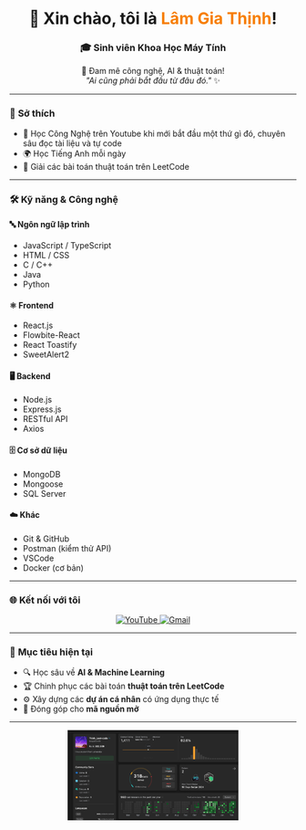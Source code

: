 <h1 align="center">👋 Xin chào, tôi là <span style="color:#F77F00;">Lâm Gia Thịnh</span>!</h1>
<h3 align="center">🎓 Sinh viên <b>Khoa Học Máy Tính</b></h3>

<p align="center">
  🚀 Đam mê công nghệ, AI & thuật toán! <br>
  <i>"Ai cũng phải bắt đầu từ đâu đó."</i> ✨
</p>

---

### 🌟 **Sở thích**
- 🎥 Học Công Nghệ trên Youtube khi mới bắt đầu một thứ gì đó, chuyên sâu đọc tài liệu và tự code
- 🌍 Học Tiếng Anh mỗi ngày  
- 🧩 Giải các bài toán thuật toán trên LeetCode

---

### 🛠️ **Kỹ năng & Công nghệ**

#### 🔤 Ngôn ngữ lập trình
- JavaScript / TypeScript
- HTML / CSS
- C / C++
- Java
- Python

#### ⚛️ Frontend
- React.js
- Flowbite-React
- React Toastify
- SweetAlert2

#### 🖥️ Backend
- Node.js
- Express.js
- RESTful API
- Axios

#### 🗄️ Cơ sở dữ liệu
- MongoDB
- Mongoose
- SQL Server

#### ☁️ Khác
- Git & GitHub
- Postman (kiểm thử API)
- VSCode
- Docker (cơ bản)

---

### 🌐 **Kết nối với tôi**
<p align="center">
  <a href="https://www.youtube.com/@GiaThinh2005" target="_blank">
    <img src="https://img.shields.io/badge/YouTube-%23FF0000.svg?style=for-the-badge&logo=youtube&logoColor=white" alt="YouTube">
  </a>
  <a href="mailto:lamgiathinh05@gmail.com">
    <img src="https://img.shields.io/badge/Gmail-%230033FF.svg?style=for-the-badge&logo=gmail&logoColor=white" alt="Gmail">
  </a>
</p>

---

### 🚀 **Mục tiêu hiện tại**
- 🔍 Học sâu về **AI & Machine Learning**
- 🏆 Chinh phục các bài toán **thuật toán trên LeetCode**
- ⚙️ Xây dựng các **dự án cá nhân** có ứng dụng thực tế
- 📌 Đóng góp cho **mã nguồn mở**

---

<p align="center">
  <img src="https://github.com/sjsjsmsmsj/TKMT/blob/main/github.png" width="300"/>
</p>
